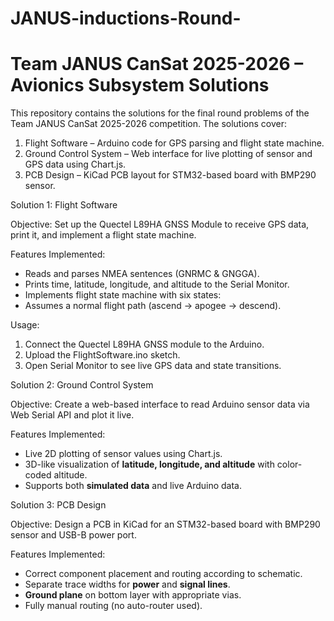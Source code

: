 # JANUS-inductions-Round-

# Team JANUS CanSat 2025-2026 – Avionics Subsystem Solutions

This repository contains the solutions for the final round problems of the Team JANUS CanSat 2025-2026 competition. The solutions cover:

1. Flight Software – Arduino code for GPS parsing and flight state machine.
2. Ground Control System – Web interface for live plotting of sensor and GPS data using Chart.js.
3. PCB Design – KiCad PCB layout for STM32-based board with BMP290 sensor.




Solution 1: Flight Software

Objective:
Set up the Quectel L89HA GNSS Module to receive GPS data, print it, and implement a flight state machine.

Features Implemented:

* Reads and parses NMEA sentences (GNRMC & GNGGA).
* Prints time, latitude, longitude, and altitude to the Serial Monitor.
* Implements flight state machine with six states:
* Assumes a normal flight path (ascend → apogee → descend).

Usage:

1. Connect the Quectel L89HA GNSS module to the Arduino.
2. Upload the  FlightSoftware.ino sketch.
3. Open Serial Monitor to see live GPS data and state transitions.


Solution 2: Ground Control System

Objective:
Create a web-based interface to read Arduino sensor data via Web Serial API and plot it live.

Features Implemented:

* Live 2D plotting of sensor values using Chart.js.
* 3D-like visualization of **latitude, longitude, and altitude** with color-coded altitude.
* Supports both **simulated data** and live Arduino data.



 Solution 3: PCB Design

Objective:
Design a PCB in KiCad for an STM32-based board with BMP290 sensor and USB-B power port.

Features Implemented:

* Correct component placement and routing according to schematic.
* Separate trace widths for **power** and **signal lines**.
* **Ground plane** on bottom layer with appropriate vias.
* Fully manual routing (no auto-router used).

